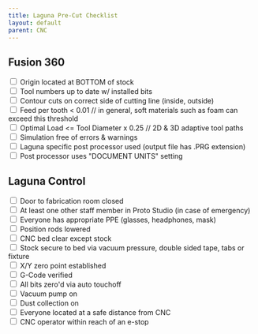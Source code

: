 ```yaml
---
title: Laguna Pre-Cut Checklist
layout: default
parent: CNC
---
```


## Fusion 360
<div><label><input type="checkbox"> Origin located at BOTTOM of stock</label></div>
<div><label><input type="checkbox"> Tool numbers up to date w/ installed bits</label></div>
<div><label><input type="checkbox"> Contour cuts on correct side of cutting line (inside, outside)</label></div>
<div><label><input type="checkbox"> Feed per tooth < 0.01 // in general, soft materials such as foam can exceed this threshold</label></div>
<div><label><input type="checkbox"> Optimal Load <= Tool Diameter x 0.25 // 2D & 3D adaptive tool paths</label></div>
<div><label><input type="checkbox"> Simulation free of errors & warnings</label></div>
<div><label><input type="checkbox"> Laguna specific post processor used (output file has .PRG extension)</label></div>
<div><label><input type="checkbox"> Post processor uses "DOCUMENT UNITS" setting</label></div>

## Laguna Control
<div><label><input type="checkbox"> Door to fabrication room closed</label></div>
<div><label><input type="checkbox"> At least one other staff member in Proto Studio (in case of emergency)</label></div>
<div><label><input type="checkbox"> Everyone has appropriate PPE (glasses, headphones, mask)</label></div>
<div><label><input type="checkbox"> Position rods lowered</label></div>
<div><label><input type="checkbox"> CNC bed clear except stock</label></div>
<div><label><input type="checkbox"> Stock secure to bed via vacuum pressure, double sided tape, tabs or fixture</label></div>
<div><label><input type="checkbox"> X/Y zero point established</label></div>
<div><label><input type="checkbox"> G-Code verified</label></div>
<div><label><input type="checkbox"> All bits zero'd via auto touchoff</label></div>
<div><label><input type="checkbox"> Vacuum pump on</label></div>
<div><label><input type="checkbox"> Dust collection on</label></div>
<div><label><input type="checkbox"> Everyone located at a safe distance from CNC</label></div>
<div><label><input type="checkbox"> CNC operator within reach of an e-stop</label></div>

